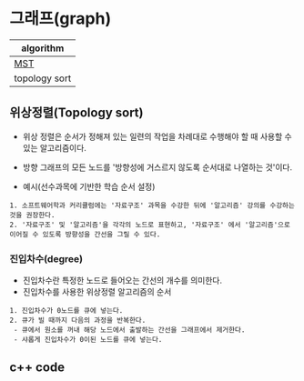 # 그래프(graph)

|algorithm|
|---|
|[MST](https://github.com/baewoojin514/algorithm/tree/master/MST)|
|topology sort|

## 위상정렬(Topology sort)

- 위상 정렬은 순서가 정해져 있는 일련의 작업을 차례대로 수행해야 할 때 사용할 수 있는 알고리즘이다.
- 방향 그래프의 모든 노드를 '방향성에 거스르지 않도록 순서대로 나열하는 것'이다.

- 예시(선수과목에 기반한 학습 순서 설정)
~~~
1. 소프트웨어학과 커리큘럼에는 '자료구조' 과목을 수강한 뒤에 '알고리즘' 강의를 수강하는 것을 권장한다.
2. '자료구조' 및 '알고리즘'을 각각의 노드로 표현하고, '자료구조' 에서 '알고리즘'으로 이어질 수 있도록 방향성을 간선을 그릴 수 있다.
~~~

### 진입차수(degree)

- 진입차수란 특정한 노드로 들어오는 간선의 개수를 의미한다.
- 진입차수를 사용한 위상정렬 알고리즘의 순서
~~~
1. 진입차수가 0노드를 큐에 넣는다.
2. 큐가 빌 때까지 다음의 과정을 반복한다.
 - 큐에서 원소를 꺼내 해당 노드에서 출발하는 간선을 그래프에서 제거한다.
 - 샤롭게 진입차수가 0이된 노드를 큐에 넣는다.
~~~

## c++ code
